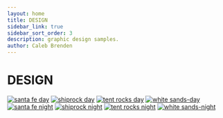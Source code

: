 ```yaml
---
layout: home
title: DESIGN
sidebar_link: true
sidebar_sort_order: 3
description: graphic design samples.
author: Caleb Brenden
---
```

<h1 class="page-title homepage-title">DESIGN</h1>
<section id="photos">
  <a href="{{ site.baseurl }}/images/design/santa-fe-day.png"><img src="{{ site.baseurl }}/images/design/santa-fe-day.png" alt="santa fe day"></a>
  <a href="{{ site.baseurl }}/images/design/shiprock-day.png"><img src="{{ site.baseurl }}/images/design/shiprock-day.png" alt="shiprock day"></a>
  <a href="{{ site.baseurl }}/images/design/tent-rocks-day.png"><img src="{{ site.baseurl }}/images/design/tent-rocks-day.png" alt="tent rocks day"></a>
  <a href="{{ site.baseurl }}/images/design/white-sands-day.png"><img src="{{ site.baseurl }}/images/design/white-sands-day.png" alt="white sands-day"></a>
  <a href="{{ site.baseurl }}/images/design/santa-fe-night.png"><img src="{{ site.baseurl }}/images/design/santa-fe-night.png" alt="santa fe night"></a>
  <a href="{{ site.baseurl }}/images/design/shiprock-night.png"><img src="{{ site.baseurl }}/images/design/shiprock-night.png" alt="shiprock night"></a>
  <a href="{{ site.baseurl }}/images/design/tent-rocks-night.png"><img src="{{ site.baseurl }}/images/design/tent-rocks-night.png" alt="tent rocks night"></a>
  <a href="{{ site.baseurl }}/images/design/white-sands-night.png"><img src="{{ site.baseurl }}/images/design/white-sands-night.png" alt="white sands-night"></a>
</section>